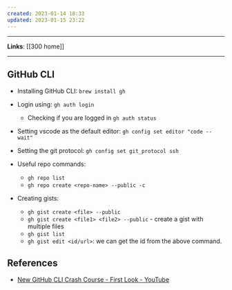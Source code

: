 ```yaml
---
created: 2023-01-14 18:33
updated: 2023-01-15 23:22
---
```

---
**Links**: [[300 home]]

---
## GitHub CLI
- Installing GitHub CLI: `brew install gh`
- Login using: `gh auth login`
	- Checking if you are logged in `gh auth status`
- Setting vscode as the default editor: `gh config set editor "code --wait"`
- Setting the git protocol: `gh config set git_protocol ssh`

- Useful repo commands:
	- `gh repo list`
	- `gh repo create <repo-name> --public -c`
- Creating gists: 
	- `gh gist create <file> --public`
	- `gh gist create <file1> <file2> --public` - create a gist with multiple files
	- `gh gist list`
	- `gh gist edit <id/url>`: we can get the id from the above command.

## References
- [New GitHub CLI Crash Course - First Look - YouTube](https://www.youtube.com/watch?v=BRAG1Kj4-Ss)